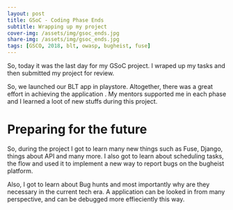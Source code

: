 ```yaml
---
layout: post
title: GSoC - Coding Phase Ends
subtitle: Wrapping up my project
cover-img: /assets/img/gsoc_ends.jpg
share-img: /assets/img/gsoc_ends.jpg
tags: [GSCO, 2018, blt, owasp, bugheist, fuse]
---
```


So, today it was the last day for my GSoC project. I wraped up my tasks and then submitted my project for review. 

So, we launched our BLT app in playstore. Altogether, there was a great effort in achieving the application . My mentors supported me in each phase and I learned a loot of new stuffs during this project.

# Preparing for the future #

So, during the project I got to learn many new things such as Fuse, Django, things about API and many more. I also got to learn about scheduling tasks, the flow and used it to implement a new way to report bugs on the bugheist platform.

Also, I got to learn about Bug hunts and most importantly why are they necessary in the current tech era. A application can be looked in from many perspective, and can be debugged more effieciently this way.
